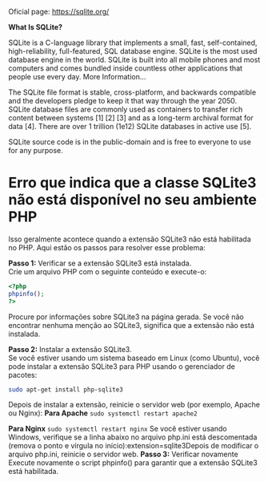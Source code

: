 Oficial page: https://sqlite.org/

**What Is SQLite?**

SQLite is a C-language library that implements a small, fast, self-contained, high-reliability, full-featured, SQL database engine. SQLite is the most used database engine in the world. SQLite is built into all mobile phones and most computers and comes bundled inside countless other applications that people use every day. More Information...

The SQLite file format is stable, cross-platform, and backwards compatible and the developers pledge to keep it that way through the year 2050. SQLite database files are commonly used as containers to transfer rich content between systems [1] [2] [3] and as a long-term archival format for data [4]. There are over 1 trillion (1e12) SQLite databases in active use [5].

SQLite source code is in the public-domain and is free to everyone to use for any purpose.

# Erro que indica que a classe SQLite3 não está disponível no seu ambiente PHP

Isso geralmente acontece quando a extensão SQLite3 não está habilitada no PHP.
Aqui estão os passos para resolver esse problema:

**Passo 1:** Verificar se a extensão SQLite3 está instalada.  
Crie um arquivo PHP com o seguinte conteúdo e execute-o:

```php
<?php
phpinfo();
?>
```

Procure por informações sobre SQLite3 na página gerada. Se você não encontrar nenhuma menção ao SQLite3, significa que a extensão não está instalada.

**Passo 2:** Instalar a extensão SQLite3.  
Se você estiver usando um sistema baseado em Linux (como Ubuntu), você pode instalar a extensão SQLite3 para PHP usando o gerenciador de pacotes:

```bash
sudo apt-get install php-sqlite3
```

Depois de instalar a extensão, reinicie o servidor web (por exemplo, Apache ou Nginx):
**Para Apache**
```sudo systemctl restart apache2 ```

**Para Nginx**
```sudo systemctl restart nginx```
Se você estiver usando Windows, verifique se a linha abaixo no arquivo php.ini está descomentada (remova o ponto e vírgula no início):extension=sqlite3Depois de modificar o arquivo php.ini, reinicie o servidor web.
**Passo 3:** Verificar novamente
Execute novamente o script phpinfo() para garantir que a extensão SQLite3 está habilitada.